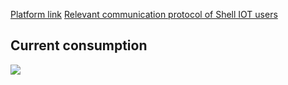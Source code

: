 
[Platform link](https://www.bigiot.net)
[Relevant communication protocol of Shell IOT users](https://www.bigiot.net/help/33.html)

## Current consumption

![](../../image/BIGIOT_Gnss_Upload.jpg)

